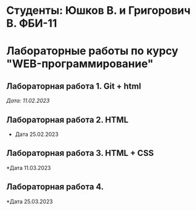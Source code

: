 # Студенты: Юшков В. и Григорович В. ФБИ-11

# Лабораторные работы по курсу "WEB-программирование"

## Лабораторная работа 1. Git + html

*Дата: 11.02.2023*

## Лабораторная работа 2. HTML

* Дата 25.02.2023

## Лабораторная работа 3. HTML + CSS

*Дата 11.03.2023

## Лабораторная работа 4.

*Дата 25.03.2023
